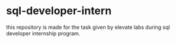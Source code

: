# sql-developer-intern
this repository is made for the task given by elevate labs during sql developer internship program.
